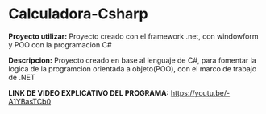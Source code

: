 # Calculadora-Csharp

**Proyecto utilizar:** Proyecto creado con el framework .net, con windowform y POO con la programacion C#

**Descripcion:** Proyecto creado en base al lenguaje de C#, para fomentar la logica de la programcion orientada a objeto(POO), con el marco de trabajo de .NET

**LINK DE VIDEO EXPLICATIVO DEL PROGRAMA:** https://youtu.be/-A1YBasTCb0
